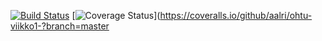 [![Build Status](https://travis-ci.org/aalri/ohtu-viikko1-.svg?branch=master)](https://travis-ci.org/aalri/ohtu-viikko1-)
[![Coverage Status](https://coveralls.io/repos/github/aalri/ohtu-viikko1-/badge.svg?branch=master)](https://coveralls.io/github/aalri/ohtu-viikko1-?branch=master